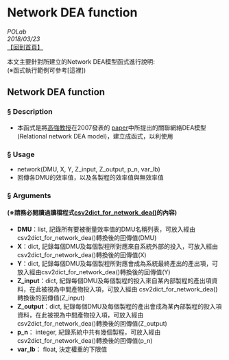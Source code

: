 # Network DEA function

*POLab*
<br>
*2018/03/23*
<br>
[【回到首頁】](https://github.com/wurmen/DEA)

本文主要針對所建立的Network DEA模型函式進行說明: <br>
(※函式執行範例可參考[這裡])


## Network DEA function

### § Description
- 本函式是將[高強教授](http://www.iim.ncku.edu.tw/files/11-1407-20368.php?Lang=zh-tw)在2007發表的
[paper](https://www.sciencedirect.com/science/article/pii/S0377221707010077)中所提出的關聯網絡DEA模型(Relational network DEA model)，建立成函式，以利使用

### § Usage
- network(DMU, X, Y, Z_input, Z_output, p_n, var_lb)
- 回傳各DMU的效率值，以及各製程的效率值與無效率值



### § Arguments 
#### (※請務必閱讀過讀檔程式[csv2dict_for_network_dea()](https://github.com/wurmen/DEA/blob/master/Functions/read_data_for_networkDEA.md)的內容)
- **DMU**：list, 記錄所有要被衡量效率值的DMU名稱列表，可放入經由csv2dict_for_network_dea()轉換後的回傳值(DMU)
- **X**：dict, 記錄每個DMU及每個製程所對應來自系統外部的投入，可放入經由csv2dict_for_network_dea()轉換後的回傳值(X)
- **Y**：dict, 記錄每個DMU及每個製程所對應會成為系統最終產出的產出項，可放入經由csv2dict_for_network_dea()轉換後的回傳值(Y)
- **Z_input**：dict, 紀錄每個DMU及每個製程的投入來自某內部製程的產出項資料，在此被視為中間產物投入項，可放入經由
csv2dict_for_network_dea()轉換後的回傳值(Z_input)
- **Z_output**：dict, 紀錄每個DMU及每個製程的產出會成為某內部製程的投入項資料，在此被視為中間產物投入項，可放入經由
csv2dict_for_network_dea()轉換後的回傳值(Z_output)
- **p_n**： integer, 紀錄系統中共有幾個製程，可放入經由csv2dict_for_network_dea()轉換後的回傳值(p_n)
- **var_lb**： float, 決定權重的下限值






